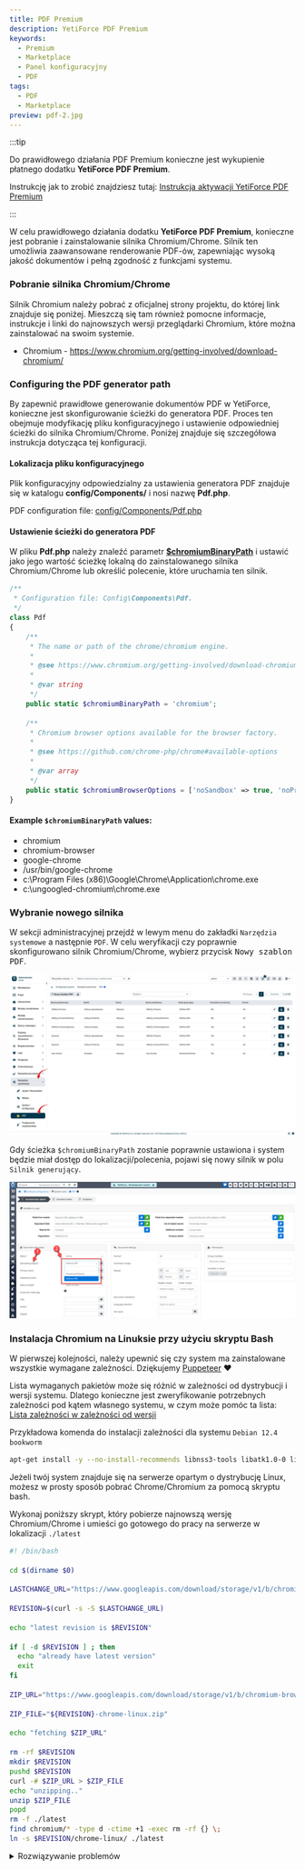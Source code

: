 ```yaml
---
title: PDF Premium
description: YetiForce PDF Premium
keywords:
  - Premium
  - Marketplace
  - Panel konfiguracyjny
  - PDF
tags:
  - PDF
  - Marketplace
preview: pdf-2.jpg
---
```


:::tip

Do prawidłowego działania PDF Premium konieczne jest wykupienie płatnego dodatku **YetiForce PDF Premium**.

Instrukcję jak to zrobić znajdziesz tutaj: [Instrukcja aktywacji YetiForce PDF Premium](/administrator-guides/marketplace/addons/YetiForce-pdf-premium/)

:::

W celu prawidłowego działania dodatku **YetiForce PDF Premium**, konieczne jest pobranie i zainstalowanie silnika Chromium/Chrome. Silnik ten umożliwia zaawansowane renderowanie PDF-ów, zapewniając wysoką jakość dokumentów i pełną zgodność z funkcjami systemu.

### Pobranie silnika Chromium/Chrome

Silnik Chromium należy pobrać z oficjalnej strony projektu, do której link znajduje się poniżej. Mieszczą się tam również pomocne informacje, instrukcje i linki do najnowszych wersji przeglądarki Chromium, które można zainstalować na swoim systemie.

- Chromium - https://www.chromium.org/getting-involved/download-chromium/

### Configuring the PDF generator path

By zapewnić prawidłowe generowanie dokumentów PDF w YetiForce, konieczne jest skonfigurowanie ścieżki do generatora PDF. Proces ten obejmuje modyfikację pliku konfiguracyjnego i ustawienie odpowiedniej ścieżki do silnika Chromium/Chrome. Poniżej znajduje się szczegółowa instrukcja dotycząca tej konfiguracji.

#### Lokalizacja pliku konfiguracyjnego

Plik konfiguracyjny odpowiedzialny za ustawienia generatora PDF znajduje się w katalogu **config/Components/** i nosi nazwę **Pdf.php**.

PDF configuration file: [config/Components/Pdf.php](https://doc.yetiforce.com/code/classes/Config-Components-Pdf.html)

#### Ustawienie ścieżki do generatora PDF

W pliku **Pdf.php** należy znaleźć parametr **[$chromiumBinaryPath](https://doc.yetiforce.com/code/classes/Config-Components-Pdf.html#property_chromiumBinaryPath)** i ustawić jako jego wartość ścieżkę lokalną do zainstalowanego silnika Chromium/Chrome lub określić polecenie, które uruchamia ten silnik.

```php
/**
 * Configuration file: Config\Components\Pdf.
 */
class Pdf
{
	/**
	 * The name or path of the chrome/chromium engine.
	 *
	 * @see https://www.chromium.org/getting-involved/download-chromium
	 *
	 * @var string
	 */
	public static $chromiumBinaryPath = 'chromium';

	/**
	 * Chromium browser options available for the browser factory.
	 *
	 * @see https://github.com/chrome-php/chrome#available-options
	 *
	 * @var array
	 */
	public static $chromiumBrowserOptions = ['noSandbox' => true, 'noProxyServer' => true];
}
```

#### Example `$chromiumBinaryPath` values:

- chromium
- chromium-browser
- google-chrome
- /usr/bin/google-chrome
- c:\Program Files (x86)\Google\Chrome\Application\chrome.exe
- c:\ungoogled-chromium\chrome.exe

### Wybranie nowego silnika

W sekcji administracyjnej przejdź w lewym menu do zakładki `Narzędzia systemowe` a następnie `PDF`. W celu weryfikacji czy poprawnie skonfigurowano silnik Chromium/Chrome, wybierz przycisk <kbd>Nowy szablon PDF</kbd>.

![pdf-1.jpg](pdf-1.jpg)

Gdy ścieżka `$chromiumBinaryPath` zostanie poprawnie ustawiona i system będzie miał dostęp do lokalizacji/polecenia, pojawi się nowy silnik w polu `Silnik generujący`.

![pdf-2.jpg](pdf-2.jpg)

### Instalacja Chromium na Linuksie przy użyciu skryptu Bash

W pierwszej kolejności, należy upewnić się czy system ma zainstalowane wszystkie wymagane zależności. Dziękujemy [Puppeteer](https://github.com/puppeteer/puppeteer/blob/main/docs/troubleshooting.md#chrome-headless-doesnt-launch-on-unix) ❤

Lista wymaganych pakietów może się różnić w zależności od dystrybucji i wersji systemu. Dlatego konieczne jest zweryfikowanie potrzebnych zależności pod kątem własnego systemu, w czym może pomóc ta lista: [Lista zależności w zależności od wersji](https://source.chromium.org/chromium/chromium/src/+/main:chrome/installer/linux/debian/dist_package_versions.json)

Przykładowa komenda do instalacji zależności dla systemu `Debian 12.4 bookworm`

```bash
apt-get install -y --no-install-recommends libnss3-tools libatk1.0-0 libatk-bridge2.0-0 libdrm-dev libxkbcommon-dev libxcomposite1 libxdamage1 libxfixes3 libxrandr2 libgbm-dev libasound2 libcups2 libpango-1.0-0 libcairo2
```

Jeżeli twój system znajduje się na serwerze opartym o dystrybucję Linux, możesz w prosty sposób pobrać Chrome/Chromium za pomocą skryptu bash.

Wykonaj poniższy skrypt, który pobierze najnowszą wersję Chromium/Chrome i umieści go gotowego do pracy na serwerze w lokalizacji `./latest`

```bash
#! /bin/bash

cd $(dirname $0)

LASTCHANGE_URL="https://www.googleapis.com/download/storage/v1/b/chromium-browser-snapshots/o/Linux_x64%2FLAST_CHANGE?alt=media"

REVISION=$(curl -s -S $LASTCHANGE_URL)

echo "latest revision is $REVISION"

if [ -d $REVISION ] ; then
  echo "already have latest version"
  exit
fi

ZIP_URL="https://www.googleapis.com/download/storage/v1/b/chromium-browser-snapshots/o/Linux_x64%2F$REVISION%2Fchrome-linux.zip?alt=media"

ZIP_FILE="${REVISION}-chrome-linux.zip"

echo "fetching $ZIP_URL"

rm -rf $REVISION
mkdir $REVISION
pushd $REVISION
curl -# $ZIP_URL > $ZIP_FILE
echo "unzipping.."
unzip $ZIP_FILE
popd
rm -f ./latest
find chromium/* -type d -ctime +1 -exec rm -rf {} \;
ln -s $REVISION/chrome-linux/ ./latest
```

<details>
  <summary>Rozwiązywanie problemów</summary>

- [#290](https://github.com/puppeteer/puppeteer/issues/290) - Debian <br/>
- [#391](https://github.com/puppeteer/puppeteer/issues/391) - CentOS <br/>
- [#379](https://github.com/puppeteer/puppeteer/issues/379) - Alpine <br/>

</details>
